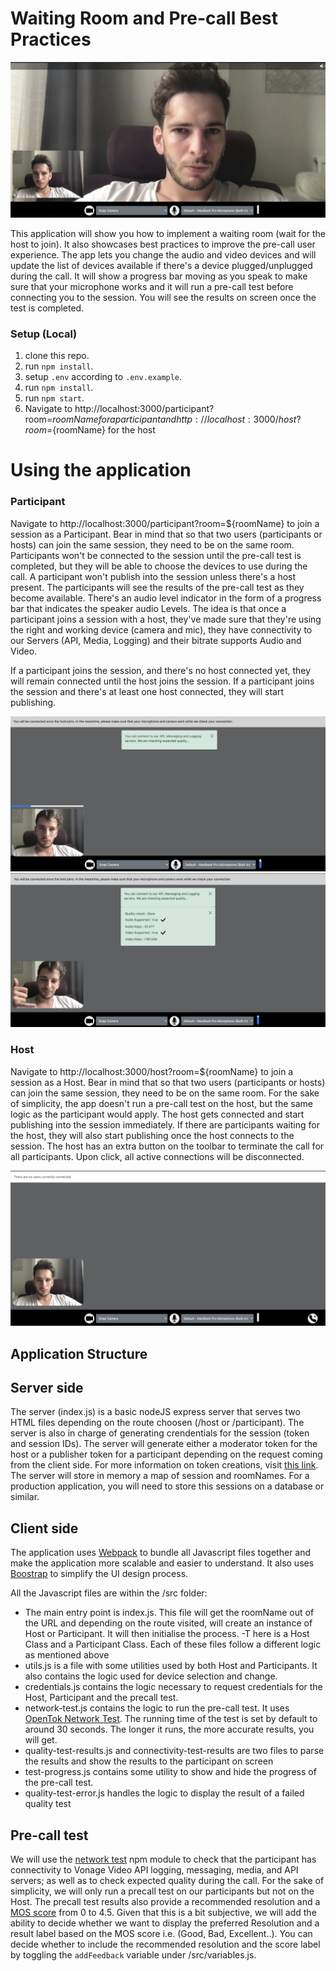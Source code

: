 # Waiting Room and Pre-call Best Practices

![Pre-call result](https://raw.githubusercontent.com/nexmo-se/waiting-room-sample-app/main/src/images/both-participants.png)

This application will show you how to implement a waiting room (wait for the host to join). It also showcases best practices to improve the pre-call user experience. The app lets you change the audio and video devices and will update the list of devices available if there's a device plugged/unplugged during the call. It will show a progress bar moving as you speak to make sure that your microphone works and it will run a pre-call test before connecting you to the session. You will see the results on screen once the test is completed.

### Setup (Local)

1. clone this repo.
2. run `npm install`.
3. setup `.env` according to `.env.example`.
4. run `npm install`.
5. run `npm start`.
6. Navigate to http://localhost:3000/participant?room=${roomName} for a participant and http://localhost:3000/host?room=${roomName} for the host

# Using the application

### Participant

Navigate to http://localhost:3000/participant?room=${roomName} to join a session as a Participant. Bear in mind that so that two users (participants or hosts) can join the same session, they need to be on the same room.
Participants won't be connected to the session until the pre-call test is completed, but they will be able to choose the devices to use during the call. A participant won't publish into the session unless there's a host present. The participants will see the results of the pre-call test as they become available. There's an audio level indicator in the form of a progress bar that indicates the speaker audio Levels. The idea is that once a participant joins a session with a host, they've made sure that they're using the right and working device (camera and mic), they have connectivity to our Servers (API, Media, Logging) and their bitrate supports Audio and Video.

If a participant joins the session, and there's no host connected yet, they will remain connected until the host joins the session. If a participant joins the session and there's at least one host connected, they will start publishing.

![Pre-call result](https://raw.githubusercontent.com/nexmo-se/waiting-room-sample-app/main/src/images/precall-inprogress.png)
![Pre-call result](https://raw.githubusercontent.com/nexmo-se/waiting-room-sample-app/main/src/images/precall-result.png)

### Host

Navigate to http://localhost:3000/host?room=${roomName} to join a session as a Host. Bear in mind that so that two users (participants or hosts) can join the same session, they need to be on the same room.
For the sake of simplicity, the app doesn't run a pre-call test on the host, but the same logic as the participant would apply. The host gets connected and start publishing into the session immediately. If there are participants waiting for the host, they will also start publishing once the host connects to the session. The host has an extra button on the toolbar to terminate the call for all participants. Upon click, all active connections will be disconnected.

![Pre-call result](https://raw.githubusercontent.com/nexmo-se/waiting-room-sample-app/main/src/images/host.png)

## Application Structure

## Server side

The server (index.js) is a basic nodeJS express server that serves two HTML files depending on the route choosen (/host or /participant). The server is also in charge of generating crendentials for the session (token and session IDs). The server will generate either a moderator token for the host or a publisher token for a participant depending on the request coming from the client side. For more information on token creations, visit [this link](https://tokbox.com/developer/guides/create-token/node/). The server will store in memory a map of session and roomNames. For a production application, you will need to store this sessions on a database or similar.

## Client side

The application uses [Webpack](https://webpack.js.org/) to bundle all Javascript files together and make the application more scalable and easier to understand. It also uses [Boostrap](https://getbootstrap.com/) to simplify the UI design process.

All the Javascript files are within the /src folder:

- The main entry point is index.js. This file will get the roomName out of the URL and depending on the route visited, will create an instance of Host or Participant. It will then initialise the process.
  -T here is a Host Class and a Participant Class. Each of these files follow a different logic as mentioned above
- utils.js is a file with some utilities used by both Host and Participants. It also contains the logic used for device selection and change.
- credentials.js contains the logic necessary to request credentials for the Host, Participant and the precall test.
- network-test.js contains the logic to run the pre-call test. It uses [OpenTok Network Test](https://www.npmjs.com/package/opentok-network-test-js). The running time of the test is set by default to around 30 seconds. The longer it runs, the more accurate results, you will get.
- quality-test-results.js and connectivity-test-results are two files to parse the results and show the results to the participant on screen
- test-progress.js contains some utility to show and hide the progress of the pre-call test.
- quality-test-error.js handles the logic to display the result of a failed quality test

## Pre-call test

We will use the [network test](https://www.npmjs.com/package/opentok-network-test-js) npm module to check that the participant has connectivity to Vonage Video API logging, messaging, media, and API servers; as well as to check expected quality during the call. For the sake of simplicity, we will only run a precall test on our participants but not on the Host. The precall test results also provide a recommended resolution and a [MOS score](https://www.npmjs.com/package/opentok-network-test-js#mos-estimates) from 0 to 4.5. Given that this is a bit subjective, we will add the ability to decide whether we want to display the preferred Resolution and a result label based on the MOS score i.e. (Good, Bad, Excellent..). You can decide whether to include the recommended resolution and the score label by toggling the `addFeedback` variable under /src/variables.js.
